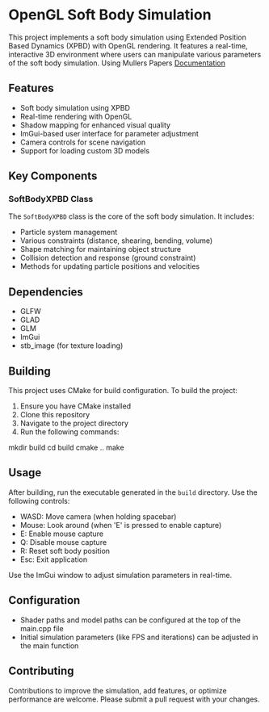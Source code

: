 # OpenGL Soft Body Simulation

This project implements a soft body simulation using Extended Position Based Dynamics (XPBD) with OpenGL rendering. It features a real-time, interactive 3D environment where users can manipulate various parameters of the soft body simulation.
Using Mullers Papers
[Documentation]([https://docs.example.com](https://matthias-research.github.io/pages/publications/XPBD.pdf))


## Features

- Soft body simulation using XPBD
- Real-time rendering with OpenGL
- Shadow mapping for enhanced visual quality
- ImGui-based user interface for parameter adjustment
- Camera controls for scene navigation
- Support for loading custom 3D models


## Key Components

### SoftBodyXPBD Class

The `SoftBodyXPBD` class is the core of the soft body simulation. It includes:

- Particle system management
- Various constraints (distance, shearing, bending, volume)
- Shape matching for maintaining object structure
- Collision detection and response (ground constraint)
- Methods for updating particle positions and velocities


## Dependencies

- GLFW
- GLAD
- GLM
- ImGui
- stb_image (for texture loading)

## Building

This project uses CMake for build configuration. To build the project:

1. Ensure you have CMake installed
2. Clone this repository
3. Navigate to the project directory
4. Run the following commands:

mkdir build
cd build
cmake ..
make


## Usage

After building, run the executable generated in the `build` directory. Use the following controls:

- WASD: Move camera (when holding spacebar)
- Mouse: Look around (when 'E' is pressed to enable capture)
- E: Enable mouse capture
- Q: Disable mouse capture
- R: Reset soft body position
- Esc: Exit application

Use the ImGui window to adjust simulation parameters in real-time.

## Configuration

- Shader paths and model paths can be configured at the top of the main.cpp file
- Initial simulation parameters (like FPS and iterations) can be adjusted in the main function

## Contributing

Contributions to improve the simulation, add features, or optimize performance are welcome. Please submit a pull request with your changes.

